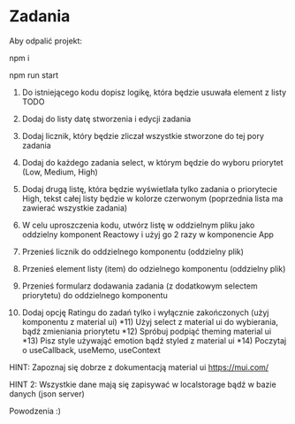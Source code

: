 # Zadania

Aby odpalić projekt:

npm i

npm run start

1. Do istniejącego kodu dopisz logikę, która będzie usuwała element z listy TODO
2. Dodaj do listy datę stworzenia i edycji zadania
3. Dodaj licznik, który będzie zliczał wszystkie stworzone do tej pory zadania
4. Dodaj do każdego zadania select, w którym będzie do wyboru priorytet (Low, Medium, High)

5. Dodaj drugą listę, która będzie wyświetlała tylko zadania o priorytecie High, tekst całej listy będzie w kolorze czerwonym (poprzednia lista ma zawierać wszystkie zadania)
6. W celu uproszczenia kodu, utwórz listę w oddzielnym pliku jako oddzielny komponent Reactowy i użyj go 2 razy w komponencie App
7. Przenieś licznik do oddzielnego komponentu (oddzielny plik)
8. Przenieś element listy (item) do odzielnego komponentu (oddzielny plik)
9. Przenieś formularz dodawania zadania (z dodatkowym selectem priorytetu) do oddzielnego komponentu
10. Dodaj opcję Ratingu do zadań tylko i wyłącznie zakończonych (użyj komponentu z material ui)
    *11) Użyj select z material ui do wybierania, bądź zmieniania priorytetu
    *12) Spróbuj podpiąć theming material ui
    *13) Pisz style używająć emotion bądź styled z material ui
    *14) Poczytaj o useCallback, useMemo, useContext

HINT: Zapoznaj się dobrze z dokumentacją material ui
https://mui.com/

HINT 2: Wszystkie dane mają się zapisywać w localstorage bądź w bazie danych (json server)

Powodzenia :)

